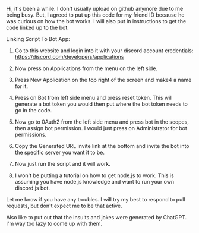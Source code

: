Hi, it's been a while. I don't usually upload on github anymore due to me being busy. But, I agreed to put up this code for my friend ID because he was curious on how the bot works.
I will also put in instructions to get the code linked up to the bot. 

Linking Script To Bot App: 

1. Go to this website and login into it with your discord account credentials: https://discord.com/developers/applications 

2. Now press on Applications from the menu on the left side.

3. Press New Application on the top right of the screen and make4 a name for it. 

4. Press on Bot from left side menu and press reset token. This will generate a bot token you would then put where the bot token needs to go in the code. 

5. Now go to 0Auth2 from the left side menu and press bot in the scopes, then assign bot permission. I would just press on Administrator for bot permissions. 

6. Copy the Generated URL invite link at the bottom and invite the bot into the specific server you want it to be. 

7. Now just run the script and it will work. 

8. I won't be putting a tutorial on how to get node.js to work. This is assuming you have node.js knowledge and want to run your own discord.js bot. 

Let me know if you have any troubles. I will try my best to respond to pull requests, but don't expect me to be that active. 

Also like to put out that the insults and jokes were generated by ChatGPT. I'm way too lazy to come up with them. 
